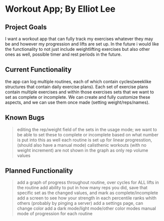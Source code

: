 # Workout App; By Elliot Lee

## Project Goals
I want a workout app that can fully track my exercises whatever they may be and however my progression and lifts are set up. In the future i would 
like the functionality to not just include weightlifting exercises but also other ones as well, possible timer and rest periods in the future.

## Current Functionality
the app can log multiple routines, each of which contain cycles(weeklike structures that contain daily exercise plans). Each set of exercise plans 
contain multiple exercises and within those exercises sets that we want to set as complete or incomplete. We can create and fully customize these 
aspects, and we can use them once made (setting weight/reps/names). 

## Known Bugs
>editing the rep/weight field of the sets in the usage mode; we want to be able to set these to complete or incomplete based on what number is 
    put into this as well
>each routine is set up for linear progresstion, (should also have a manual mode)
>calisthenic workouts (with no weight increment) are not shown in the graph as only rep volume values

## Planned Functionality
>add a graph of progress throughout routine, over cycles for ALL lifts in the routine
>add ability to put in how many reps you did, save that specific set as the changed values, and mark as complete/incomplete
>add a screen to see how your strength in each percentile ranks whith others (probably by pinging a server)
>add a settings page, can change color
>add a dark mode/light mode/other color modes
>manual mode of progression for each routine
